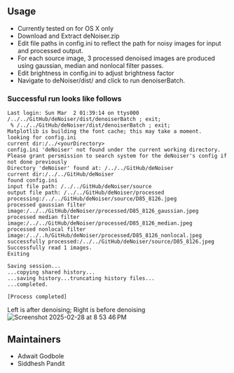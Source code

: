 
## Usage

- Currently tested on for OS X only
- Download and Extract deNoiser.zip
- Edit file paths in config.ini to reflect the path for noisy images for input and processed output.
- For each source image, 3 processed denoised images are  produced using gaussian, median and nonlocal filter passes.
- Edit brightness in config.ini to adjust brightness factor
- Navigate to deNoiser/dist/ and click to run denoiserBatch.


### Successful run looks like follows

```
Last login: Sun Mar  2 01:39:14 on ttys000
/../../GitHub/deNoiser/dist/denoiserBatch ; exit;
 % /../../GitHub/deNoiser/dist/denoiserBatch ; exit;
Matplotlib is building the font cache; this may take a moment.
looking for config.ini
current dir:/../<yourDirectory>
config.ini 'deNoiser' not found under the current working directory.
Please grant persmission to search system for the deNoiser's config if not done previously
Directory 'deNoiser' found at: /../../GitHub/deNoiser
current dir:/../../GitHub/deNoiser
found config.ini
input file path: /../../GitHub/deNoiser/source
output file path: /../../GitHub/deNoiser/processed
processing:/../../GitHub/deNoiser/source/D85_8126.jpeg
processed gaussian filter image:/../../GitHub/deNoiser/processed/D85_8126_gaussian.jpeg
processed median filter image:/../../GitHub/deNoiser/processed/D85_8126_median.jpeg
processed nonlocal filter image:/../..h/GitHub/deNoiser/processed/D85_8126_nonlocal.jpeg
successfully processed:/../../GitHub/deNoiser/source/D85_8126.jpeg
Successfully read 1 images.
Exiting

Saving session...
...copying shared history...
...saving history...truncating history files...
...completed.

[Process completed]
```
Left is after denoising; Right is before denoising
![Screenshot 2025-02-28 at 8 53 46 PM](https://github.com/user-attachments/assets/8775aef0-abff-4c8a-a0b3-eee30cd0b2c4)

## Maintainers
- Adwait Godbole
- Siddhesh Pandit

